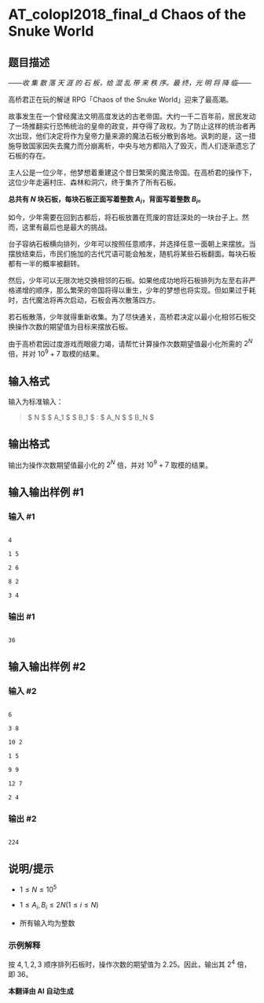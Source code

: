 # AT_colopl2018_final_d Chaos of the Snuke World

## 题目描述

*——收 集 散 落 天 涯 的 石 板，给 混 乱 带 来 秩 序。最 终，光 明 将 降 临——*

高桥君正在玩的解谜 RPG「Chaos of the Snuke World」迎来了最高潮。

故事发生在一个曾经魔法文明高度发达的古老帝国。大约一千二百年前，居民发动了一场推翻实行恐怖统治的皇帝的政变，并夺得了政权。为了防止这样的统治者再次出现，他们决定将作为皇帝力量来源的魔法石板分散到各地。讽刺的是，这一措施导致国家因失去魔力而分崩离析，中央与地方都陷入了毁灭，而人们逐渐遗忘了石板的存在。

主人公是一位少年，他梦想着重建这个昔日繁荣的魔法帝国。在高桥君的操作下，这位少年走遍村庄、森林和洞穴，终于集齐了所有石板。

**总共有 $N$ 块石板，每块石板正面写着整数 $A_i$，背面写着整数 $B_i$。**

如今，少年需要在回到古都后，将石板放置在荒废的宫廷深处的一块台子上。然而，这里有最后也是最大的挑战。

台子容纳石板横向排列，少年可以按照任意顺序，并选择任意一面朝上来摆放。当摆放结束后，市民们施加的古代咒语可能会触发，随机将某些石板翻面。每块石板都有一半的概率被翻转。

然后，少年可以无限次地交换相邻的石板。如果他成功地将石板排列为左至右非严格递增的顺序，那么繁荣的帝国将得以重生，少年的梦想也将实现。但如果过于耗时，古代魔法将再次启动，石板会再次散落四方。

若石板散落，少年就得重新收集。为了尽快通关，高桥君决定以最小化相邻石板交换操作次数的期望值为目标来摆放石板。

由于高桥君因过度游戏而眼疲力竭，请帮忙计算操作次数期望值最小化所需的 $2^N$ 倍，并对 $10^9+7$ 取模的结果。

## 输入格式

输入为标准输入：

> $ N $ $ A_1 $ $ B_1 $ : $ A_N $ $ B_N $

## 输出格式

输出为操作次数期望值最小化的 $2^N$ 倍，并对 $10^9+7$ 取模的结果。

## 输入输出样例 #1

### 输入 #1

```
4
1 5
2 6
8 2
3 4
```

### 输出 #1

```
36
```

## 输入输出样例 #2

### 输入 #2

```
6
3 8
10 2
1 5
9 9
12 7
2 4
```

### 输出 #2

```
224
```

## 说明/提示

- $1 \leq N \leq 10^5$
- $1 \leq A_i, B_i \leq 2N (1 \leq i \leq N)$
- 所有输入均为整数

### 示例解释

按 $4,1,2,3$ 顺序排列石板时，操作次数的期望值为 $2.25$。因此，输出其 $2^4$ 倍，即 $36$。

 **本翻译由 AI 自动生成**